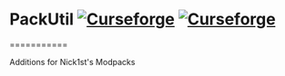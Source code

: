 
# PackUtil [![Curseforge](http://cf.way2muchnoise.eu/full_packutil_downloads.svg)](https://www.curseforge.com/minecraft/mc-mods/packutil) [![Curseforge](http://cf.way2muchnoise.eu/versions/packutil.svg)](https://www.curseforge.com/minecraft/mc-mods/packutil)
===========

Additions for Nick1st's Modpacks
